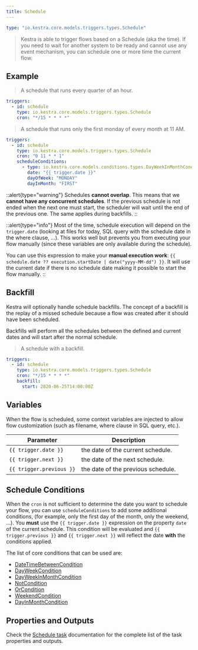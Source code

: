 ```yaml
---
title: Schedule
---
```


```yaml
type: "io.kestra.core.models.triggers.types.Schedule"
```

> Kestra is able to trigger flows based on a Schedule (aka the time). If you need to wait for another system to be ready and cannot use any event mechanism, you can schedule one or more time the current flow.

## Example

> A schedule that runs every quarter of an hour.

```yaml
triggers:
  - id: schedule
    type: io.kestra.core.models.triggers.types.Schedule
    cron: "*/15 * * * *"
```

> A schedule that runs only the first monday of every month at 11 AM.
>
```yaml
triggers:
  - id: schedule
    type: io.kestra.core.models.triggers.types.Schedule
    cron: "0 11 * * 1"
    scheduleConditions:
      - type: io.kestra.core.models.conditions.types.DayWeekInMonthCondition
        date: "{{ trigger.date }}"
        dayOfWeek: "MONDAY"
        dayInMonth: "FIRST"
```

::alert{type="warning"}
Schedules **cannot overlap**. This means that we **cannot have any concurrent schedules**. If the previous schedule is not ended when the next one must start, the scheduler will wait until the end of the previous one. The same applies during backfills.
::

::alert{type="info"}
Most of the time, schedule execution will depend on the `trigger.date` (looking at files for today, SQL query with the schedule date in the where clause, ...). This works well but prevents you from executing your flow manually (since these variables are only available during the schedule).

You can use this expression to make your **manual execution work**: `{{ schedule.date ?? execution.startDate | date("yyyy-MM-dd") }}`. It will use the current date if there is no schedule date making it possible to start the flow manually.
::


## Backfill
Kestra will optionally handle schedule backfills. The concept of a backfill is the replay of a missed schedule because a flow was created after it should have been scheduled.

Backfills will perform all the schedules between the defined and current dates and will start after the normal schedule.

> A schedule with a backfill.

```yaml
triggers:
  - id: schedule
    type: io.kestra.core.models.triggers.types.Schedule
    cron: "*/15 * * * *"
    backfill:
      start: 2020-06-25T14:00:00Z
```


## Variables
When the flow is scheduled, some context variables are injected to allow flow customization (such as filename, where clause in SQL query, etc.).

| Parameter | Description |
| ---------- | ----------- |
|  `{{ trigger.date }}` | the date of the current schedule.
|  `{{ trigger.next }}` | the date of the next schedule.
|  `{{ trigger.previous }}` | the date of the previous schedule.


## Schedule Conditions
When the `cron` is not sufficient to determine the date you want to schedule your flow, you can use `scheduleConditions` to add some additional conditions, (for example, only the first day of the month, only the weekend, ...).
You **must** use the `{{ trigger.date }}` expression on the property `date` of the current schedule.
This condition will be evaluated and `{{ trigger.previous }}` and `{{ trigger.next }}` will reflect the date **with** the conditions applied.

The list of core conditions that can be used are:
 - [DateTimeBetweenCondition](/plugins/core/conditions/io.kestra.core.models.conditions.types.DateTimeBetweenCondition.md)
 - [DayWeekCondition](/plugins/core/conditions/io.kestra.core.models.conditions.types.DayWeekCondition.md)
 - [DayWeekInMonthCondition](/plugins/core/conditions/io.kestra.core.models.conditions.types.DayWeekInMonthCondition.md)
 - [NotCondition](/plugins/core/conditions/io.kestra.core.models.conditions.types.NotCondition.md)
 - [OrCondition](/plugins/core/conditions/io.kestra.core.models.conditions.types.OrCondition.md)
 - [WeekendCondition](/plugins/core/conditions/io.kestra.core.models.conditions.types.WeekendCondition.md)
 - [DayInMonthCondition](/plugins/core/conditions/io.kestra.core.models.conditions.types.DayInMonthCondition.md)


## Properties and Outputs

Check the [Schedule task](/plugins/core/triggers/io.kestra.core.models.triggers.types.Schedule.md) documentation for the complete list of the task properties and outputs.
